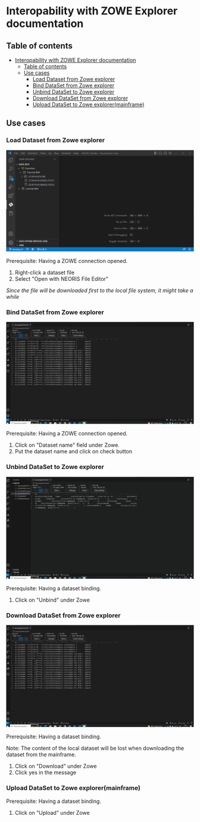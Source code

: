 # Interopability with ZOWE Explorer documentation<a id="interopability-with-zowe-explorer-documentation"></a>

## Table of contents<a id="table-of-contents"></a>
- [Interopability with ZOWE Explorer documentation](#interopability-with-zowe-explorer-documentation)
	- [Table of contents](#table-of-contents)
	- [Use cases](#use-cases)
		- [Load Dataset from Zowe explorer](#load-dataset-from-zowe-explorer)
		- [Bind DataSet from Zowe explorer](#bind-dataset-from-zowe-explorer)
		- [Unbind DataSet to Zowe explorer](#unbind-dataset-to-zowe-explorer)
		- [Download DataSet from Zowe explorer](#download-dataset-from-zowe-explorer)
		- [Upload DataSet to Zowe explorer(mainframe)](#upload-dataset-to-zowe-explorermainframe)

## Use cases<a id="use-cases"></a>

### Load Dataset from Zowe explorer<a id="load-dataset-from-zowe-explorer"></a>

![gif featuring loading a file from Zowe Explorer](./assets/openZoweDSFile.gif)

Prerequisite: Having a ZOWE connection opened.

1. Right-click a dataset file
2. Select "Open with NEORIS File Editor"

*Since the file will be downloaded first to the local file system, it might take a while*

### Bind DataSet from Zowe explorer<a id="bind-dataset-from-zowe-explorer"></a>

![gif featuring binding a dataset from Zowe Explorer](./assets/DataSetBind.gif)

Prerequisite: Having a ZOWE connection opened.

1. Click on "Dataset name" field under Zowe.
2. Put the dataset name and click on check button

### Unbind DataSet to Zowe explorer<a id="unbind-dataset-to-zowe-explorer"></a>

![gif featuring unbinding a dataset from Zowe Explorer](./assets/Unbind.gif)

Prerequisite: Having a dataset binding.

1. Click on "Unbind" under Zowe

### Download DataSet from Zowe explorer<a id="download-dataset-from-zowe-explorer"></a>

![gif featuring download a dataset from Zowe Explorer](./assets/DownloadDataset.gif)

Prerequisite: Having a dataset binding.

Note: The content of the local dataset will be lost when downloading the dataset from the mainframe.

1. Click on "Download" under Zowe
2. Click yes in the message

### Upload DataSet to Zowe explorer(mainframe)<a id="upload-dataset-to-zowe-explorermainframe"></a>

Prerequisite: Having a dataset binding.

1. Click on "Upload" under Zowe
